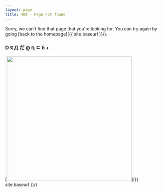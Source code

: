 ```yaml
---
layout: page
title: 404 - Page not found
---
```


Sorry, we can't find that page that you're looking for. You can try again by going [back to the homepage]({{ site.baseurl }}/).

### D द Д だ დ դ ㄷ δ د

[<img src="{{ site.baseurl }}/images/404.png" alt="" style="width: 400px;"/>]({{ site.baseurl }}/)